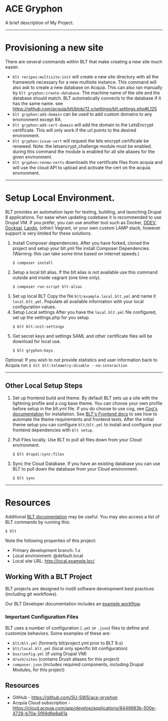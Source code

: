 # ACE Gryphon

A brief description of My Project.

----
# Provisioning a new site
There are several commands within BLT that make creating a new site much easier.
- `blt recipes:multisite:init` will create a new site directory with all the framework
necessary for a new multisite instance. This command will also ask to create a
new database on Acquia. This can also ran manually by `blt gryphon:create-database`.
The machine name of the site and the database should match. BLT automatically
connects to the database if it has the same name. see https://github.com/acquia/blt/blob/12.x/settings/blt.settings.php#L125
- `blt gryphon:add-domain` can be used to add custom domains to any environment except RA.
- `blt gryphon:add-cert-domain` will add the domain to the LetsEncrypt certificate.
This will only work if the url points to the desired environment.
- `blt gryphon:issue-cert` will request the lets encrypt certificate be renewed.
Note: the letsencrypt_challenge module must be enabled. during this command the
module is enabled for all site aliases for the given environment.
- `blt gryphon:renew-certs` downloads the certificate files from acquia and will
use the cloud API to upload and activate the cert on the acquia environment.

----
# Setup Local Environment.

BLT provides an automation layer for testing, building, and launching Drupal 8 applications. For ease when updating codebase it is recommended to use  Drupal VM. If you prefer, you can use another tool such as Docker, [DDEV](https://docs.acquia.com/blt/install/alt-env/ddev/), [Docksal](https://docs.acquia.com/blt/install/alt-env/docksal/), [Lando](https://docs.acquia.com/blt/install/alt-env/lando/), (other) Vagrant, or your own custom LAMP stack, however support is very limited for these solutions.
1. Install Composer dependencies.
After you have forked, cloned the project and setup your blt.yml file install Composer Dependencies. (Warning: this can take some time based on internet speeds.)
    ```
    $ composer install
    ```
2. Setup a local blt alias.
If the blt alias is not available use this command outside and inside vagrant (one time only).
    ```
    $ composer run-script blt-alias
    ```
3. Set up local BLT
Copy the file `blt/example.local.blt.yml` and name it `local.blt.yml`. Populate all available information with your local configuration values.
4. Setup Local settings
After you have the `local.blt.yml` file configured, set up the settings.php for you setup.
    ```
    $ blt blt:init:settings
    ```
5. Get secret keys and settings
SAML and other certificate files will be download for local use.
     ```
    $ blt gryphon:keys
    ```

Optional:
If you wish to not provide statistics and user information back to Acquia run
     ```
    $ blt blt:telemetry:disable --no-interaction
    ```

---
## Other Local Setup Steps

1. Set up frontend build and theme.
By default BLT sets up a site with the lightning profile and a cog base theme. You can choose your own profile before setup in the blt.yml file. If you do choose to use cog, see [Cog's documentation](https://github.com/acquia-pso/cog/blob/8.x-1.x/STARTERKIT/README.md#create-cog-sub-theme) for installation.
See [BLT's Frontend docs](https://docs.acquia.com/blt/developer/frontend/) to see how to automate the theme requirements and frontend tests.
After the initial theme setup you can configure `blt/blt.yml` to install and configure your frontend dependencies with `blt setup`.

2. Pull Files locally.
Use BLT to pull all files down from your Cloud environment.

   ```
   $ blt drupal:sync:files
   ```

3. Sync the Cloud Database.
If you have an existing database you can use BLT to pull down the database from your Cloud environment.
   ```
   $ blt sync
   ```


---

# Resources

Additional [BLT documentation](https://docs.acquia.com/blt/) may be useful. You may also access a list of BLT commands by running this:
```
$ blt
```

Note the following properties of this project:
* Primary development branch: 1.x
* Local environment: @default.local
* Local site URL: http://local.example.loc/

## Working With a BLT Project

BLT projects are designed to instill software development best practices (including git workflows).

Our BLT Developer documentation includes an [example workflow](https://docs.acquia.com/blt/developer/dev-workflow/).

### Important Configuration Files

BLT uses a number of configuration (`.yml` or `.json`) files to define and customize behaviors. Some examples of these are:

* `blt/blt.yml` (formerly blt/project.yml prior to BLT 9.x)
* `blt/local.blt.yml` (local only specific blt configuration)
* `box/config.yml` (if using Drupal VM)
* `drush/sites` (contains Drush aliases for this project)
* `composer.json` (includes required components, including Drupal Modules, for this project)

## Resources

* GitHub - https://github.com/SU-SWS/ace-gryphon
* Acquia Cloud subscription - https://cloud.acquia.com/app/develop/applications/8449683b-500e-4728-b70a-5f69d9e8a61a
